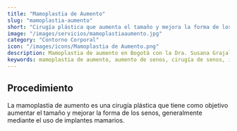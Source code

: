 ```yaml
---
title: "Mamoplastia de Aumento"
slug: "mamoplastia-aumento"
short: "Cirugía plástica que aumenta el tamaño y mejora la forma de los senos, generalmente mediante implantes mamarios."
image: "/images/servicios/mamoplastiaaumento.jpg"
category: "Contorno Corporal"
icon: "/images/icons/Mamoplastia de Aumento.png"
description: Mamoplastia de aumento en Bogotá con la Dra. Susana Grajales. Cirugía de senos con resultados naturales, atención profesional y tecnología avanzada. Agenda tu consulta con una cirujana plástica reconocida.
keywords: mamoplastia de aumento, aumento de senos, cirugía de senos, implantes mamarios, doctora susana, dra susana grajales, cirugía plástica bogotá, resultados naturales, cirujana plástica bogotá
---
```


## Procedimiento
La mamoplastia de aumento es una cirugía plástica que tiene como objetivo aumentar el tamaño y mejorar la forma de los senos, generalmente mediante el uso de implantes mamarios.